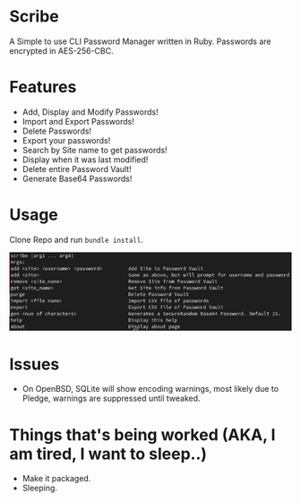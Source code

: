# Scribe
A Simple to use CLI Password Manager written in Ruby. Passwords are encrypted in AES-256-CBC.

# Features
- Add, Display and Modify Passwords!
- Import and Export Passwords!
- Delete Passwords!
- Export your passwords!
- Search by Site name to get passwords!
- Display when it was last modified!
- Delete entire Password Vault!
- Generate Base64 Passwords!

# Usage
Clone Repo and run `bundle install`.

![Usage](./images/usage.png)

# Issues
- On OpenBSD, SQLite will show encoding warnings, most likely due to Pledge, warnings are suppressed until tweaked.

# Things that's being worked (AKA, I am tired, I want to sleep..)
- Make it packaged.
- Sleeping.

